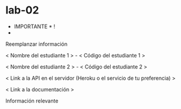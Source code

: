 # lab-02
* IMPORTANTE * !
* 
Reemplanzar información

< Nombre del estudiante 1 > - < Código del estudiante 1 >

< Nombre del estudiante 2 > - < Código del estudiante 2 >

< Link a la API en el servidor (Heroku o el servicio de tu preferencia) >

< Link a la documentación >

Información relevante
